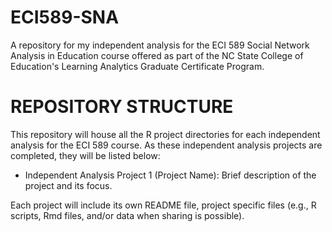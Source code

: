 # ECI589-SNA
A repository for my independent analysis for the ECI 589 Social Network Analysis in Education course offered as part of the NC State College of Education's Learning Analytics Graduate Certificate Program.

# REPOSITORY STRUCTURE

This repository will house all the R project directories for each independent analysis for the ECI 589 course. As these independent analysis projects are completed, they will be listed below:

- Independent Analysis Project 1 (Project Name): Brief description of the project and its focus.


Each project will include its own README file, project specific files (e.g., R scripts, Rmd files, and/or data when sharing is possible).
